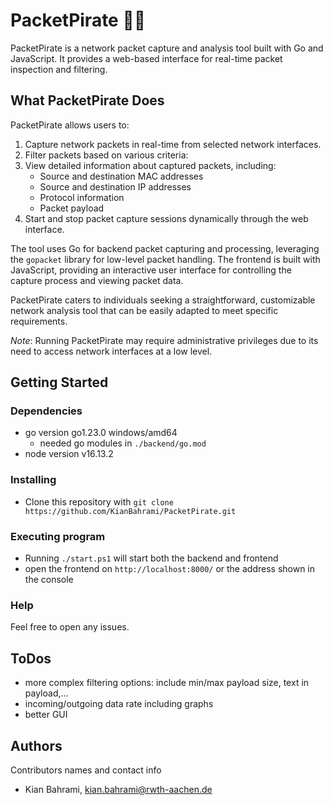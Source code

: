 # PacketPirate 🏴‍☠️

PacketPirate is a network packet capture and analysis tool built with Go and JavaScript. It provides a web-based interface for real-time packet inspection and filtering.

## What PacketPirate Does

PacketPirate allows users to:

1. Capture network packets in real-time from selected network interfaces.
2. Filter packets based on various criteria:
3. View detailed information about captured packets, including:
   - Source and destination MAC addresses
   - Source and destination IP addresses
   - Protocol information
   - Packet payload
4. Start and stop packet capture sessions dynamically through the web interface.

The tool uses Go for backend packet capturing and processing, leveraging the `gopacket` library for low-level packet handling. The frontend is built with JavaScript, providing an interactive user interface for controlling the capture process and viewing packet data.

PacketPirate caters to individuals seeking a straightforward, customizable network analysis tool that can be easily adapted to meet specific requirements.

*Note*: Running PacketPirate may require administrative privileges due to its need to access network interfaces at a low level.
## Getting Started

### Dependencies

* go version go1.23.0 windows/amd64
    * needed go modules in `./backend/go.mod`
* node version v16.13.2

### Installing

* Clone this repository with `git clone https://github.com/KianBahrami/PacketPirate.git`

### Executing program

* Running `./start.ps1` will start both the backend and frontend
* open the frontend on `http://localhost:8000/` or the address shown in the console

### Help

Feel free to open any issues.

## ToDos
* more complex filtering options: include min/max payload size, text in payload,...
* incoming/outgoing data rate including graphs
* better GUI 

## Authors

Contributors names and contact info

- Kian Bahrami, kian.bahrami@rwth-aachen.de
